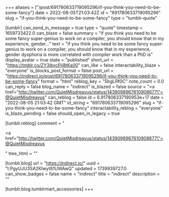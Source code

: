 +++
aliases = ["/post/691780633719095296/if-you-think-you-need-to-be-some-fancy"]
date = 2022-08-05T21:03:42Z
id = "691780633719095296"
slug = "if-you-think-you-need-to-be-some-fancy"
type = "tumblr-quote"

[tumblr]
can_send_in_message = true
type = "quote"
timestamp = 1659733422.0
can_blaze = false
summary = "if you think you need to be some fancy super-genius to work on a compiler, you should know that in my experience, gender..."
text = "if you think you need to be some fancy super-genius to work on a compiler, you should know that in my experience, gender dysphoria is more correlated with compiler work than a PhD is"
display_avatar = true
state = "published"
short_url = "https://tmblr.co/ZY3jbycPij8tKa00"
can_like = false
interactability_blaze = "everyone"
is_blocks_post_format = false
post_url = "https://indirect.io/post/691780633719095296/if-you-think-you-need-to-be-some-fancy"
format = "html"
reblog_key = "5bgLRf0C"
note_count = 0.0
can_reply = false
blog_name = "indirect"
is_blazed = false
source = "<a href=\"http://twitter.com/QuietMisdreavus/status/1439098967610908677\">@QuietMisdreavus</a>"
can_reblog = false
id = 6.917806337190953e+17
date = "2022-08-05 21:03:42 GMT"
id_string = "691780633719095296"
slug = "if-you-think-you-need-to-be-some-fancy"
interactability_reblog = "everyone"
is_blaze_pending = false
should_open_in_legacy = true

[tumblr.reblog]
comment = "<p><a href=\"http://twitter.com/QuietMisdreavus/status/1439098967610908677\">@QuietMisdreavus</a></p>"
tree_html = ""

[tumblr.blog]
url = "https://indirect.io/"
uuid = "t:PgyUJU3SA2Klwyt81UWAwQ"
updated = 1739939727.0
can_show_badges = false
name = "indirect"
title = "indirect"
description = ""

[tumblr.blog.tumblrmart_accessories]
+++
